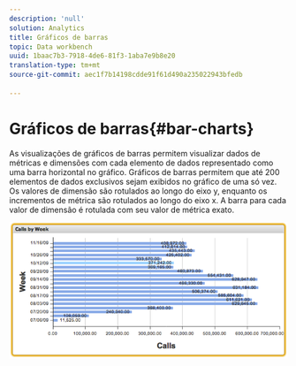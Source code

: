 ```yaml
---
description: 'null'
solution: Analytics
title: Gráficos de barras
topic: Data workbench
uuid: 1baac7b3-7918-4de6-81f3-1aba7e9b8e20
translation-type: tm+mt
source-git-commit: aec1f7b14198cdde91f61d490a235022943bfedb

---
```



# Gráficos de barras{#bar-charts}

As visualizações de gráficos de barras permitem visualizar dados de métricas e dimensões com cada elemento de dados representado como uma barra horizontal no gráfico. Gráficos de barras permitem que até 200 elementos de dados exclusivos sejam exibidos no gráfico de uma só vez. Os valores de dimensão são rotulados ao longo do eixo y, enquanto os incrementos de métrica são rotulados ao longo do eixo x. A barra para cada valor de dimensão é rotulada com seu valor de métrica exato.

![](assets/bar_chart.png)

